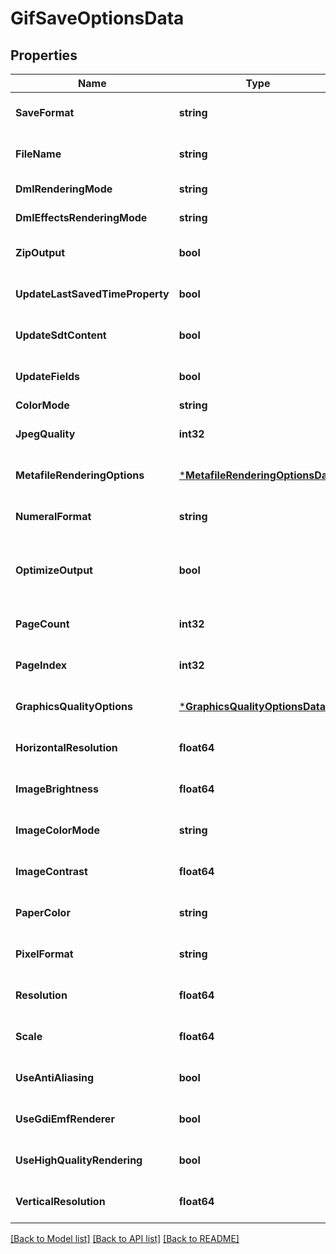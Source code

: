 # GifSaveOptionsData

## Properties
Name | Type | Description | Notes
------------ | ------------- | ------------- | -------------
**SaveFormat** | **string** | Gets or sets format of save. | [optional] [default to null]
**FileName** | **string** | Gets or sets name of destination file. | [optional] [default to null]
**DmlRenderingMode** | **string** | Gets or sets a value determining how DrawingML shapes are rendered. { Fallback | DrawingML }. | [optional] [default to null]
**DmlEffectsRenderingMode** | **string** | Gets or sets a value determining how DrawingML effects are rendered. { Simplified | None | Fine }. | [optional] [default to null]
**ZipOutput** | **bool** | Gets or sets controls zip output or not. Default value is false. | [optional] [default to null]
**UpdateLastSavedTimeProperty** | **bool** | Gets or sets a value determining whether the Aspose.Words.Properties.BuiltInDocumentProperties.LastSavedTime property is updated before saving. | [optional] [default to null]
**UpdateSdtContent** | **bool** | Gets or sets value determining whether content of  is updated before saving. | [optional] [default to null]
**UpdateFields** | **bool** | Gets or sets a value determining if fields should be updated before saving the document to a fixed page format. Default value for this property is. true | [optional] [default to null]
**ColorMode** | **string** | Gets or sets a value determining how colors are rendered. { Normal | Grayscale}. | [optional] [default to null]
**JpegQuality** | **int32** | Gets or sets determines the quality of the JPEG images inside PDF document. | [optional] [default to null]
**MetafileRenderingOptions** | [***MetafileRenderingOptionsData**](MetafileRenderingOptionsData.md) | Gets or sets allows to specify metafile rendering options. | [optional] [default to null]
**NumeralFormat** | **string** | Gets or sets indicates the symbol set that is used to represent numbers while rendering to fixed page formats. | [optional] [default to null]
**OptimizeOutput** | **bool** | Gets or sets flag indicates whether it is required to optimize output of XPS. If this flag is set redundant nested canvases and empty canvases are removed, also neighbor glyphs with the same formatting are concatenated. Note: The accuracy of the content display may be affected if this property is set to true.  Default is false. | [optional] [default to null]
**PageCount** | **int32** | Gets or sets determines number of pages to render. | [optional] [default to null]
**PageIndex** | **int32** | Gets or sets determines 0-based index of the first page to render. | [optional] [default to null]
**GraphicsQualityOptions** | [***GraphicsQualityOptionsData**](GraphicsQualityOptionsData.md) | Gets or sets allows to specify additional System.Drawing.Graphics quality options. | [optional] [default to null]
**HorizontalResolution** | **float64** | Gets or sets the horizontal resolution for the generated images, in dots per inch.  This property has effect only when saving to raster image formats. The default value is 96. | [optional] [default to null]
**ImageBrightness** | **float64** | Gets or sets brightness of image. | [optional] [default to null]
**ImageColorMode** | **string** | Gets or sets color mode of image. | [optional] [default to null]
**ImageContrast** | **float64** | Gets or sets contrast of image. | [optional] [default to null]
**PaperColor** | **string** | Gets or sets background (paper) color of image. | [optional] [default to null]
**PixelFormat** | **string** | Gets or sets pixel format of image. | [optional] [default to null]
**Resolution** | **float64** | Gets or sets both horizontal and vertical resolution for the generated images, in dots per inch.  This property has effect only when saving to raster image formats. The default value is 96. | [optional] [default to null]
**Scale** | **float64** | Gets or sets zoom factor of image. | [optional] [default to null]
**UseAntiAliasing** | **bool** | Gets or sets determine whether or not to use anti-aliasing for rendering. | [optional] [default to null]
**UseGdiEmfRenderer** | **bool** | Gets or sets a value determining whether to use GDI+ or Aspose.Words metafile renderer when saving to EMF. | [optional] [default to null]
**UseHighQualityRendering** | **bool** | Gets or sets determine whether or not to use high quality (i.e. slow) rendering algorithms. | [optional] [default to null]
**VerticalResolution** | **float64** | Gets or sets the vertical resolution for the generated images, in dots per inch.  This property has effect only when saving to raster image formats. The default value is 96. | [optional] [default to null]

[[Back to Model list]](../README.md#documentation-for-models) [[Back to API list]](../README.md#documentation-for-api-endpoints) [[Back to README]](../README.md)


